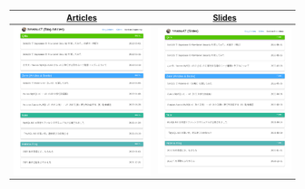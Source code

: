 | **[Articles](https://hmatsu47.github.io/create-readme/)** | **[Slides](https://hmatsu47.github.io/create-readme/?route=slides)** |
|---|---|
| <a href="https://hmatsu47.github.io/create-readme/"><img src="https://github.com/hmatsu47/create-readme/blob/main/docs/articles.png" alt="blog" title="blog" width="392"></a> | <a href="https://hmatsu47.github.io/create-readme/?route=slides"><img src="https://github.com/hmatsu47/create-readme/blob/main/docs/slides.png" alt="slides" title="slides" width="392"></a> |

